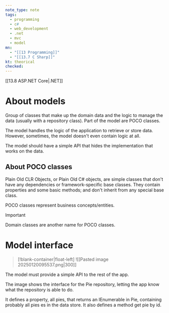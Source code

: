 ```yaml
---
note_type: note
tags:
  - programming
  - c#
  - web_development
  - .net
  - mvc
  - model
mn:
  - "[[13 Programming]]"
  - "[[13.7 C Sharp]]"
kt: theorical
checked:
---
```

[[13.8 ASP.NET Core|.NET]]

# About models
Group of classes that make up the domain data and the logic to manage the data (usually with a repository class). Part of the model are POCO classes.

The model handles the logic of the application to retrieve or store data. However, sometimes, the model doesn't even contain logic at all. 

The model should have a simple API that hides the implementation that works on the data. 

## About POCO classes
Plain Old CLR Objects, or Plain Old C# objects, are simple classes that don't have any dependencies or framework-specific base classes. They contain properties and some basic methods; and don't inherit from any special base class.

POCO classes represent business concepts/entities. 

>[!important]
>Domain classes are another name for POCO classes. 
>


# Model interface
>[!blank-container|float-left]
>![[Pasted image 20250120095537.png|300]]

The model must provide a simple API to the rest of the app. 

The image shows the interface for the Pie repository, letting the app know what the repository is able to do. 

It defines a property, all pies, that returns an IEnumerable in Pie, containing probably all pies es in the data store. It also defines a method get pie by id. 